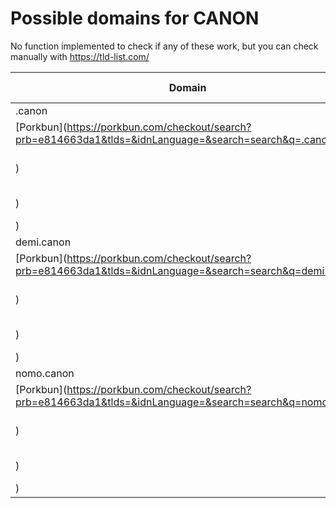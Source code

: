 # Possible domains for CANON

No function implemented to check if any of these work, but you can check manually with https://tld-list.com/

| Domain | Porkbun | NameCheap | Google Domains |
|---|---|---|---|
| .canon | [Porkbun](https://porkbun.com/checkout/search?prb=e814663da1&tlds=&idnLanguage=&search=search&q=.canon) | [Namecheap](https://www.namecheap.com/domains/registration/results/?domain=.canon) | [Google](https://domains.google.com/registrar/search?searchTerm=.canon) |
| demi.canon | [Porkbun](https://porkbun.com/checkout/search?prb=e814663da1&tlds=&idnLanguage=&search=search&q=demi.canon) | [Namecheap](https://www.namecheap.com/domains/registration/results/?domain=demi.canon) | [Google](https://domains.google.com/registrar/search?searchTerm=demi.canon) |
| nomo.canon | [Porkbun](https://porkbun.com/checkout/search?prb=e814663da1&tlds=&idnLanguage=&search=search&q=nomo.canon) | [Namecheap](https://www.namecheap.com/domains/registration/results/?domain=nomo.canon) | [Google](https://domains.google.com/registrar/search?searchTerm=nomo.canon) |
